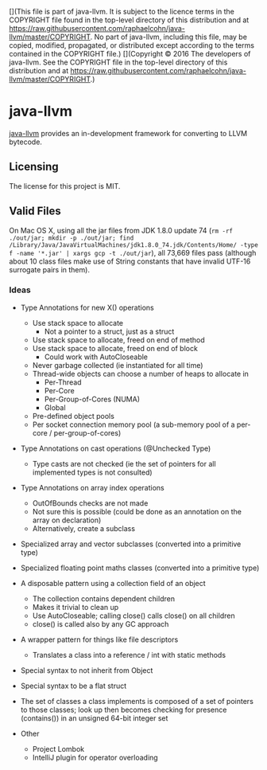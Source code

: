 [](This file is part of java-llvm. It is subject to the licence terms in the COPYRIGHT file found in the top-level directory of this distribution and at https://raw.githubusercontent.com/raphaelcohn/java-llvm/master/COPYRIGHT. No part of java-llvm, including this file, may be copied, modified, propagated, or distributed except according to the terms contained in the COPYRIGHT file.)
[](Copyright © 2016 The developers of java-llvm. See the COPYRIGHT file in the top-level directory of this distribution and at https://raw.githubusercontent.com/raphaelcohn/java-llvm/master/COPYRIGHT.)

# java-llvm

[java-llvm] provides an in-development framework for converting to LLVM bytecode.


## Licensing

The license for this project is MIT.


## Valid Files

On Mac OS X, using all the jar files from JDK 1.8.0 update 74 (`rm -rf ./out/jar; mkdir -p ./out/jar; find /Library/Java/JavaVirtualMachines/jdk1.8.0_74.jdk/Contents/Home/ -type f -name '*.jar' | xargs gcp -t ./out/jar`), all 73,669 files pass (although about 10 class files make use of String constants that have invalid UTF-16 surrogate pairs in them).


### Ideas

* Type Annotations for new X() operations
	* Use stack space to allocate
		* Not a pointer to a struct, just as a struct
	* Use stack space to allocate, freed on end of method
	* Use stack space to allocate, freed on end of block
		* Could work with AutoCloseable
	* Never garbage collected (ie instantiated for all time)
	* Thread-wide objects can choose a number of heaps to allocate in
		* Per-Thread
		* Per-Core
		* Per-Group-of-Cores (NUMA)
		* Global
	* Pre-defined object pools
	* Per socket connection memory pool (a sub-memory pool of a per-core / per-group-of-cores)

* Type Annotations on cast operations (@Unchecked Type)
	* Type casts are not checked (ie the set of pointers for all implemented types is not consulted)

* Type Annotations on array index operations
	* OutOfBounds checks are not made
	* Not sure this is possible (could be done as an annotation on the array on declaration)
	* Alternatively, create a subclass

* Specialized array and vector subclasses (converted into a primitive type)

* Specialized floating point maths classes (converted into a primitive type)

* A disposable pattern using a collection field of an object
	* The collection contains dependent children
	* Makes it trivial to clean up
	* Use AutoCloseable; calling close() calls close() on all children
	* close() is called also by any GC approach

* A wrapper pattern for things like file descriptors
	* Translates a class into a reference / int with static methods

* Special syntax to not inherit from Object

* Special syntax to be a flat struct

* The set of classes a class implements is composed of a set of pointers to those classes; look up then becomes checking for presence (contains()) in an unsigned 64-bit integer set

* Other
	* Project Lombok
	* IntelliJ plugin for operator overloading

[java-llvm]: https://github.com/raphaelcohn/java-llvm "java-llvm GitHub page"
